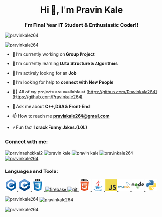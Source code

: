 <h1 align="center">Hi 👋, I'm Pravin Kale</h1>
<h3 align="center">I'm Final Year IT Student & Enthusiastic Coder!!</h3>

<p align="left"> <img src="https://komarev.com/ghpvc/?username=pravinkale264&label=Profile%20views&color=0e75b6&style=flat" alt="pravinkale264" /> </p>

<p align="left"> <a href="https://github.com/ryo-ma/github-profile-trophy"><img src="https://github-profile-trophy.vercel.app/?username=pravinkale264" alt="pravinkale264" /></a> </p>

- 🔭 I’m currently working on **Group Project**

- 🌱 I’m currently learning **Data Structure & Algorithms**

- 👯 I’m actively looking for an **Job**

- 🤝 I’m looking for help to **connect with New People**

- 👨‍💻 All of my projects are available at [https://github.com/Pravinkale264](https://github.com/Pravinkale264)

- 💬 Ask me about **C++,DSA & Front-End**

- 📫 How to reach me **pravinkale264@gmail.com**

- ⚡ Fun fact **I crack Funny Jokes.(LOL)**

<h3 align="left">Connect with me:</h3>
<p align="left">
<a href="https://twitter.com/pravinashokkal2" target="blank"><img align="center" src="https://raw.githubusercontent.com/rahuldkjain/github-profile-readme-generator/master/src/images/icons/Social/twitter.svg" alt="pravinashokkal2" height="30" width="40" /></a>
<a href="https://linkedin.com/in/pravin kale" target="blank"><img align="center" src="https://raw.githubusercontent.com/rahuldkjain/github-profile-readme-generator/master/src/images/icons/Social/linked-in-alt.svg" alt="pravin kale" height="30" width="40" /></a>
<a href="https://fb.com/pravin kale" target="blank"><img align="center" src="https://raw.githubusercontent.com/rahuldkjain/github-profile-readme-generator/master/src/images/icons/Social/facebook.svg" alt="pravin kale" height="30" width="40" /></a>
<a href="https://instagram.com/pravinkale264" target="blank"><img align="center" src="https://raw.githubusercontent.com/rahuldkjain/github-profile-readme-generator/master/src/images/icons/Social/instagram.svg" alt="pravinkale264" height="30" width="40" /></a>
<a href="https://www.hackerrank.com/pravinkale264" target="blank"><img align="center" src="https://raw.githubusercontent.com/rahuldkjain/github-profile-readme-generator/master/src/images/icons/Social/hackerrank.svg" alt="pravinkale264" height="30" width="40" /></a>
</p>

<h3 align="left">Languages and Tools:</h3>
<p align="left"> <a href="https://www.cprogramming.com/" target="_blank" rel="noreferrer"> <img src="https://raw.githubusercontent.com/devicons/devicon/master/icons/c/c-original.svg" alt="c" width="40" height="40"/> </a> <a href="https://www.w3schools.com/cpp/" target="_blank" rel="noreferrer"> <img src="https://raw.githubusercontent.com/devicons/devicon/master/icons/cplusplus/cplusplus-original.svg" alt="cplusplus" width="40" height="40"/> </a> <a href="https://www.w3schools.com/css/" target="_blank" rel="noreferrer"> <img src="https://raw.githubusercontent.com/devicons/devicon/master/icons/css3/css3-original-wordmark.svg" alt="css3" width="40" height="40"/> </a> <a href="https://firebase.google.com/" target="_blank" rel="noreferrer"> <img src="https://www.vectorlogo.zone/logos/firebase/firebase-icon.svg" alt="firebase" width="40" height="40"/> </a> <a href="https://git-scm.com/" target="_blank" rel="noreferrer"> <img src="https://www.vectorlogo.zone/logos/git-scm/git-scm-icon.svg" alt="git" width="40" height="40"/> </a> <a href="https://www.w3.org/html/" target="_blank" rel="noreferrer"> <img src="https://raw.githubusercontent.com/devicons/devicon/master/icons/html5/html5-original-wordmark.svg" alt="html5" width="40" height="40"/> </a> <a href="https://www.java.com" target="_blank" rel="noreferrer"> <img src="https://raw.githubusercontent.com/devicons/devicon/master/icons/java/java-original.svg" alt="java" width="40" height="40"/> </a> <a href="https://developer.mozilla.org/en-US/docs/Web/JavaScript" target="_blank" rel="noreferrer"> <img src="https://raw.githubusercontent.com/devicons/devicon/master/icons/javascript/javascript-original.svg" alt="javascript" width="40" height="40"/> </a> <a href="https://www.mysql.com/" target="_blank" rel="noreferrer"> <img src="https://raw.githubusercontent.com/devicons/devicon/master/icons/mysql/mysql-original-wordmark.svg" alt="mysql" width="40" height="40"/> </a> <a href="https://nodejs.org" target="_blank" rel="noreferrer"> <img src="https://raw.githubusercontent.com/devicons/devicon/master/icons/nodejs/nodejs-original-wordmark.svg" alt="nodejs" width="40" height="40"/> </a> <a href="https://www.python.org" target="_blank" rel="noreferrer"> <img src="https://raw.githubusercontent.com/devicons/devicon/master/icons/python/python-original.svg" alt="python" width="40" height="40"/> </a> </p>

<p><img align="left" src="https://github-readme-stats.vercel.app/api/top-langs?username=pravinkale264&show_icons=true&locale=en&layout=compact" alt="pravinkale264" /></p>

<p>&nbsp;<img align="center" src="https://github-readme-stats.vercel.app/api?username=pravinkale264&show_icons=true&locale=en" alt="pravinkale264" /></p>

<p><img align="center" src="https://github-readme-streak-stats.herokuapp.com/?user=pravinkale264&" alt="pravinkale264" /></p>
